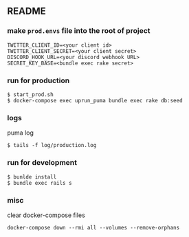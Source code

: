 ## README

### make `prod.envs` file into the root of project

```
TWITTER_CLIENT_ID=<your client id>
TWITTER_CLIENT_SECRET=<your client secret>
DISCORD_HOOK_URL=<your discord webhook URL>
SECRET_KEY_BASE=<bundle exec rake secret>
```

### run for production

```
$ start_prod.sh
$ docker-compose exec uprun_puma bundle exec rake db:seed
```

### logs
puma log

```
$ tails -f log/production.log
```

### run for development

```
$ bunlde install
$ bundle exec rails s
```

### misc
clear docker-compose files

```
docker-compose down --rmi all --volumes --remove-orphans
```
